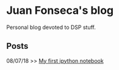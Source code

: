 # Juan Fonseca's blog
Personal blog devoted to DSP stuff.

## Posts
08/07/18 >> [My first ipython notebook](blog/JFonseca.investigacion1.CI2454.ipynb)


